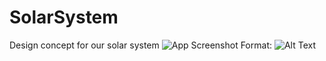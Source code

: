 # SolarSystem
Design concept for our solar system
![App Screenshot](/images/SolarSystem.png)
Format: ![Alt Text](url)
